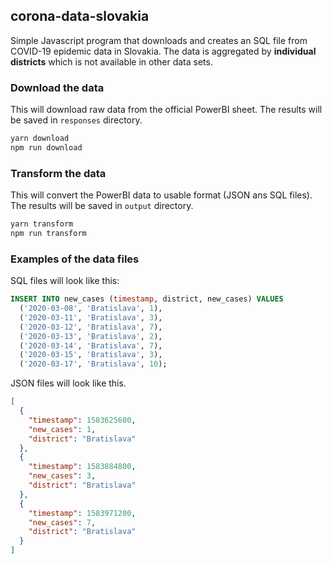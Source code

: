 corona-data-slovakia    
------------

Simple Javascript program that downloads and creates an SQL file from COVID-19 epidemic data in Slovakia. The data is
aggregated by **individual districts** which is not available in other data sets.


### Download the data

This will download raw data from the official PowerBI sheet. The results will be saved in `responses` directory.

```bash
yarn download
npm run download
```

### Transform the data

This will convert the PowerBI data to usable format (JSON ans SQL files). The results will be saved in `output` directory.

```bash
yarn transform
npm run transform
```


### Examples of the data files

SQL files will look like this:

```sql
INSERT INTO new_cases (timestamp, district, new_cases) VALUES 
  ('2020-03-08', 'Bratislava', 1),
  ('2020-03-11', 'Bratislava', 3),
  ('2020-03-12', 'Bratislava', 7),
  ('2020-03-13', 'Bratislava', 2),
  ('2020-03-14', 'Bratislava', 7),
  ('2020-03-15', 'Bratislava', 3),
  ('2020-03-17', 'Bratislava', 10);
```

JSON files will look like this.

```json
[
  {
    "timestamp": 1583625600,
    "new_cases": 1,
    "district": "Bratislava"
  },
  {
    "timestamp": 1583884800,
    "new_cases": 3,
    "district": "Bratislava"
  },
  {
    "timestamp": 1583971200,
    "new_cases": 7,
    "district": "Bratislava"
  }
]
```
